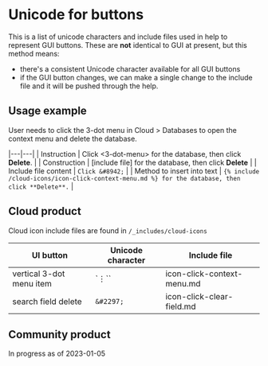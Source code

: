 # Unicode for buttons

This is a list of unicode characters and include files used in help to represent GUI buttons. These are **not** identical to GUI at present, but this method means:

* there's a consistent Unicode character available for all GUI buttons
* if the GUI button changes, we can make a single change to the include file and it will be pushed through the help.

## Usage example

User needs to click the 3-dot menu in Cloud > Databases to open the context menu and delete the database.

|---|---|
| Instruction | Click <3-dot-menu> for the database, then click **Delete**. |
| Construction | [include file] for the database, then click **Delete** |
| Include file content | `Click &#8942;` |
| Method to insert into text | `{% include /cloud-icons/icon-click-context-menu.md %} for the database, then click **Delete**.` |

## Cloud product

Cloud icon include files are found in `/_includes/cloud-icons`

| UI button | Unicode character | Include file |
|---|---|---|
| vertical 3-dot menu item | `&#8942;`` | icon-click-context-menu.md |
| search field delete | `&#2297;` | icon-click-clear-field.md |

## Community product

In progress as of 2023-01-05
